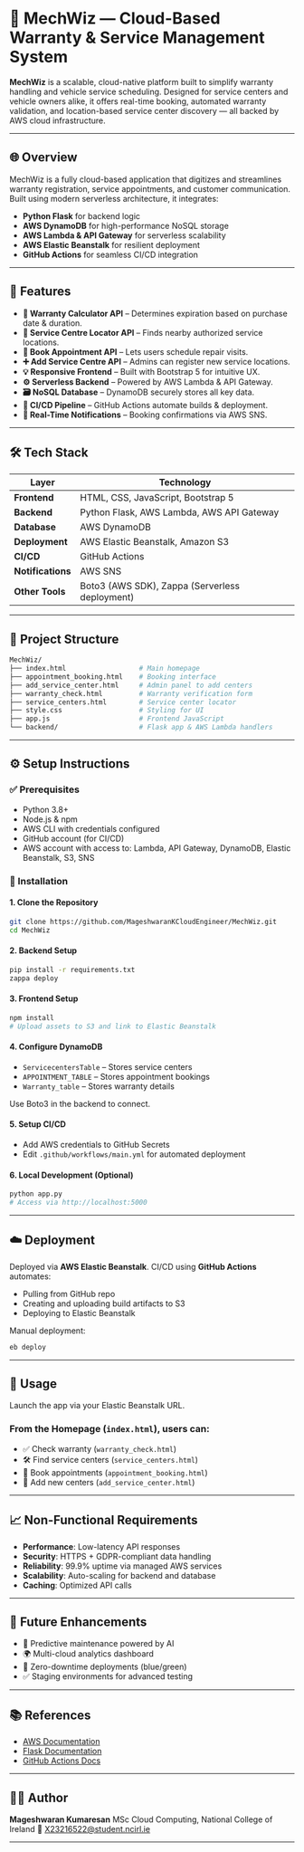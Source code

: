 

# 🚗 MechWiz — Cloud-Based Warranty & Service Management System

**MechWiz** is a scalable, cloud-native platform built to simplify warranty handling and vehicle service scheduling. Designed for service centers and vehicle owners alike, it offers real-time booking, automated warranty validation, and location-based service center discovery — all backed by AWS cloud infrastructure.

---

## 🌐 Overview

MechWiz is a fully cloud-based application that digitizes and streamlines warranty registration, service appointments, and customer communication. Built using modern serverless architecture, it integrates:

* **Python Flask** for backend logic
* **AWS DynamoDB** for high-performance NoSQL storage
* **AWS Lambda & API Gateway** for serverless scalability
* **AWS Elastic Beanstalk** for resilient deployment
* **GitHub Actions** for seamless CI/CD integration

---

## 🚀 Features

* **🔢 Warranty Calculator API** – Determines expiration based on purchase date & duration.
* **📍 Service Centre Locator API** – Finds nearby authorized service locations.
* **📆 Book Appointment API** – Lets users schedule repair visits.
* **➕ Add Service Centre API** – Admins can register new service locations.
* **💡 Responsive Frontend** – Built with Bootstrap 5 for intuitive UX.
* **⚙️ Serverless Backend** – Powered by AWS Lambda & API Gateway.
* **🗃️ NoSQL Database** – DynamoDB securely stores all key data.
* **🔄 CI/CD Pipeline** – GitHub Actions automate builds & deployment.
* **📨 Real-Time Notifications** – Booking confirmations via AWS SNS.

---

## 🛠️ Tech Stack

| Layer             | Technology                                     |
| ----------------- | ---------------------------------------------- |
| **Frontend**      | HTML, CSS, JavaScript, Bootstrap 5             |
| **Backend**       | Python Flask, AWS Lambda, AWS API Gateway      |
| **Database**      | AWS DynamoDB                                   |
| **Deployment**    | AWS Elastic Beanstalk, Amazon S3               |
| **CI/CD**         | GitHub Actions                                 |
| **Notifications** | AWS SNS                                        |
| **Other Tools**   | Boto3 (AWS SDK), Zappa (Serverless deployment) |

---

## 📁 Project Structure

```bash
MechWiz/
├── index.html                  # Main homepage
├── appointment_booking.html    # Booking interface
├── add_service_center.html     # Admin panel to add centers
├── warranty_check.html         # Warranty verification form
├── service_centers.html        # Service center locator
├── style.css                   # Styling for UI
├── app.js                      # Frontend JavaScript
└── backend/                    # Flask app & AWS Lambda handlers
```

---

## ⚙️ Setup Instructions

### ✅ Prerequisites

* Python 3.8+
* Node.js & npm
* AWS CLI with credentials configured
* GitHub account (for CI/CD)
* AWS account with access to: Lambda, API Gateway, DynamoDB, Elastic Beanstalk, S3, SNS

### 🧩 Installation

#### 1. Clone the Repository

```bash
git clone https://github.com/MageshwaranKCloudEngineer/MechWiz.git
cd MechWiz
```

#### 2. Backend Setup

```bash
pip install -r requirements.txt
zappa deploy
```

#### 3. Frontend Setup

```bash
npm install
# Upload assets to S3 and link to Elastic Beanstalk
```

#### 4. Configure DynamoDB

* `ServicecentersTable` – Stores service centers
* `APPOINTMENT_TABLE` – Stores appointment bookings
* `Warranty_table` – Stores warranty details

Use Boto3 in the backend to connect.

#### 5. Setup CI/CD

* Add AWS credentials to GitHub Secrets
* Edit `.github/workflows/main.yml` for automated deployment

#### 6. Local Development (Optional)

```bash
python app.py
# Access via http://localhost:5000
```

---

## ☁️ Deployment

Deployed via **AWS Elastic Beanstalk**. CI/CD using **GitHub Actions** automates:

* Pulling from GitHub repo
* Creating and uploading build artifacts to S3
* Deploying to Elastic Beanstalk

Manual deployment:

```bash
eb deploy
```

---

## 📱 Usage

Launch the app via your Elastic Beanstalk URL.

### From the Homepage (`index.html`), users can:

* ✅ Check warranty (`warranty_check.html`)
* 🛠️ Find service centers (`service_centers.html`)
* 📅 Book appointments (`appointment_booking.html`)
* 🏢 Add new centers (`add_service_center.html`)

---

## 📈 Non-Functional Requirements

* **Performance**: Low-latency API responses
* **Security**: HTTPS + GDPR-compliant data handling
* **Reliability**: 99.9% uptime via managed AWS services
* **Scalability**: Auto-scaling for backend and database
* **Caching**: Optimized API calls

---

## 🔮 Future Enhancements

* 🔧 Predictive maintenance powered by AI
* 🌍 Multi-cloud analytics dashboard
* 🚀 Zero-downtime deployments (blue/green)
* ✅ Staging environments for advanced testing

---

## 📚 References

* [AWS Documentation](https://docs.aws.amazon.com/)
* [Flask Documentation](https://flask.palletsprojects.com/)
* [GitHub Actions Docs](https://docs.github.com/en/actions)

---

## 👨‍💻 Author

**Mageshwaran Kumaresan**
MSc Cloud Computing, National College of Ireland
📧 [X23216522@student.ncirl.ie](mailto:X23216522@student.ncirl.ie)

---

